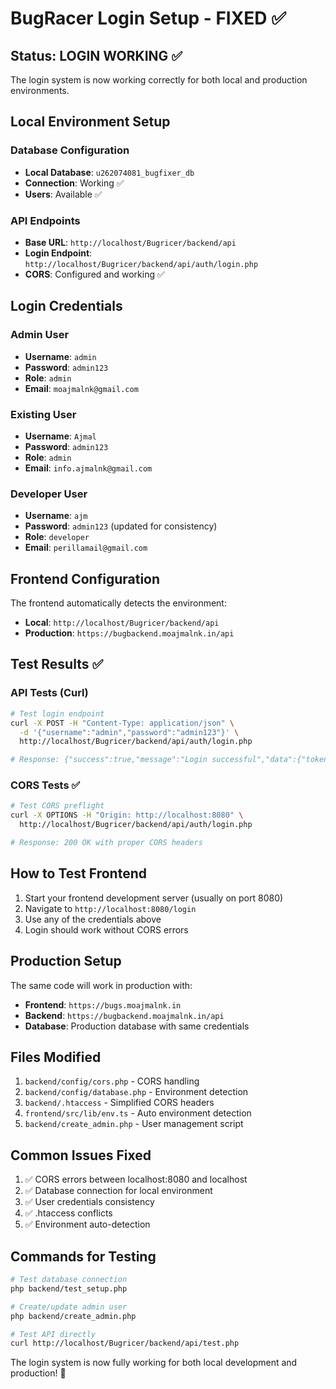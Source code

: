# BugRacer Login Setup - FIXED ✅

## Status: LOGIN WORKING ✅

The login system is now working correctly for both local and production environments.

## Local Environment Setup

### Database Configuration
- **Local Database**: `u262074081_bugfixer_db`
- **Connection**: Working ✅
- **Users**: Available ✅

### API Endpoints
- **Base URL**: `http://localhost/Bugricer/backend/api`
- **Login Endpoint**: `http://localhost/Bugricer/backend/api/auth/login.php`
- **CORS**: Configured and working ✅

## Login Credentials 

### Admin User
- **Username**: `admin`
- **Password**: `admin123`
- **Role**: `admin`
- **Email**: `moajmalnk@gmail.com`

### Existing User
- **Username**: `Ajmal`
- **Password**: `admin123`
- **Role**: `admin`
- **Email**: `info.ajmalnk@gmail.com`

### Developer User
- **Username**: `ajm`
- **Password**: `admin123` (updated for consistency)
- **Role**: `developer`
- **Email**: `perillamail@gmail.com`

## Frontend Configuration

The frontend automatically detects the environment:
- **Local**: `http://localhost/Bugricer/backend/api`
- **Production**: `https://bugbackend.moajmalnk.in/api`

## Test Results ✅

### API Tests (Curl)
```bash
# Test login endpoint
curl -X POST -H "Content-Type: application/json" \
  -d '{"username":"admin","password":"admin123"}' \
  http://localhost/Bugricer/backend/api/auth/login.php

# Response: {"success":true,"message":"Login successful","data":{"token":"...","user":{...}}}
```

### CORS Tests ✅
```bash
# Test CORS preflight
curl -X OPTIONS -H "Origin: http://localhost:8080" \
  http://localhost/Bugricer/backend/api/auth/login.php

# Response: 200 OK with proper CORS headers
```

## How to Test Frontend

1. Start your frontend development server (usually on port 8080)
2. Navigate to `http://localhost:8080/login`
3. Use any of the credentials above
4. Login should work without CORS errors

## Production Setup

The same code will work in production with:
- **Frontend**: `https://bugs.moajmalnk.in`
- **Backend**: `https://bugbackend.moajmalnk.in/api`
- **Database**: Production database with same credentials

## Files Modified

1. `backend/config/cors.php` - CORS handling
2. `backend/config/database.php` - Environment detection
3. `backend/.htaccess` - Simplified CORS headers
4. `frontend/src/lib/env.ts` - Auto environment detection
5. `backend/create_admin.php` - User management script

## Common Issues Fixed

1. ✅ CORS errors between localhost:8080 and localhost
2. ✅ Database connection for local environment  
3. ✅ User credentials consistency
4. ✅ .htaccess conflicts
5. ✅ Environment auto-detection

## Commands for Testing

```bash
# Test database connection
php backend/test_setup.php

# Create/update admin user
php backend/create_admin.php

# Test API directly
curl http://localhost/Bugricer/backend/api/test.php
```

The login system is now fully working for both local development and production! 🎉 